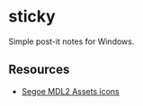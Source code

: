 # sticky

Simple post-it notes for Windows.

## Resources

* [Segoe MDL2 Assets icons](https://docs.microsoft.com/en-us/windows/apps/design/style/segoe-ui-symbol-font)

